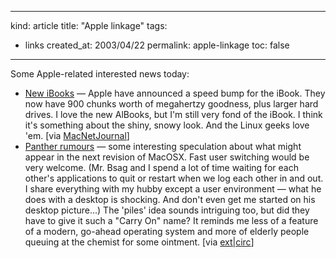 -----
kind: article
title: "Apple linkage"
tags:
- links
created_at: 2003/04/22
permalink: apple-linkage
toc: false
-----

<p>Some Apple-related interested news today:</p>

<ul>
<li><a href="http://www.apple.com/ibook/" title="New iBooks at Apple">New iBooks</a> &mdash; Apple have announced a speed bump for the iBook. They now have 900 chunks worth of megahertzy goodness, plus larger hard drives. I love the new AlBooks, but I'm still very fond of the iBook. I think it's something about the shiny, snowy look. And the Linux geeks love 'em. [via <a href="http://www.whiterabbits.com/MacNetJournal/April2003.html#note_1077" title="MacNetJournal">MacNetJournal</a>]</li>
<li><a href="http://www.eweek.com/article2/0,3959,1036539,00.asp" title="eWeek">Panther rumours</a> &mdash; some interesting speculation about what might appear in the next revision of MacOSX. Fast user switching would be very welcome. (Mr. Bsag and I spend a lot of time waiting for each other's applications to quit or restart when we log each other in and out. I share everything with my hubby except a user environment &mdash; what he does with a desktop is shocking. And don't even get me started on his desktop picture...) The 'piles' idea sounds intriguing too, but did they have to give it such a "Carry On" name? It reminds me less of a feature of a modern, go-ahead operating system and more of elderly people queuing at the chemist for some ointment. [via <a href="http://danhon.com/ec/mtarchives/000496.shtml">ext|circ</a>]</li>
</ul>


